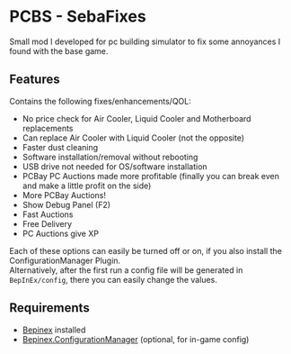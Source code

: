 # PCBS - SebaFixes

Small mod I developed for pc building simulator to fix some annoyances I found with the base game.

## Features

Contains the following fixes/enhancements/QOL:
- No price check for Air Cooler, Liquid Cooler and Motherboard replacements
- Can replace Air Cooler with Liquid Cooler (not the opposite)
- Faster dust cleaning
- Software installation/removal without rebooting
- USB drive not needed for OS/software installation
- PCBay PC Auctions made more profitable (finally you can break even and make a little profit on the side)
- More PCBay Auctions!
- Show Debug Panel (F2)
- Fast Auctions
- Free Delivery
- PC Auctions give XP

Each of these options can easily be turned off or on, if you also install the ConfigurationManager Plugin.  
Alternatively, after the first run a config file will be generated in `BepInEx/config`, there you can easily change the values.

## Requirements

- [Bepinex](https://github.com/BepInEx/BepInEx/releases) installed
- [Bepinex.ConfigurationManager](https://github.com/BepInEx/BepInEx.ConfigurationManager/releases) (optional, for in-game config)
